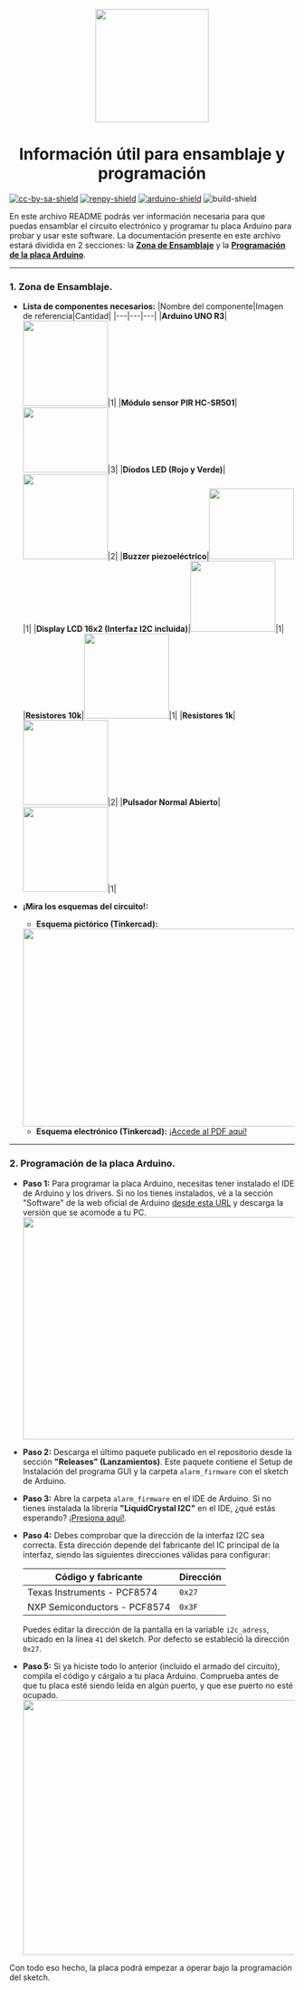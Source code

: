 [cc-by-sa]: http://creativecommons.org/licenses/by-sa/4.0/
[renpy]: https://renpy.org/
[arduino]: https://www.arduino.cc/

[cc-by-sa-image]: https://licensebuttons.net/l/by-sa/4.0/88x31.png
[cc-by-sa-shield]: https://img.shields.io/badge/Licencia-CC--BY--SA%204.0-brightgreen
[renpy-shield]: https://img.shields.io/badge/Motor%20Gráfico-Ren'Py-red
[arduino-shield]: https://img.shields.io/badge/Hardware-Arduino-blue
[build-shield]: https://img.shields.io/badge/Build-Passing-green

<p align="center">
  <img width="200" height="200" src="https://user-images.githubusercontent.com/77955772/195935170-0eca162f-a566-4459-9316-24509700dead.png">
</p>

<h1 align = "center"> Información útil para ensamblaje y programación </h1>

[![cc-by-sa-shield]][cc-by-sa] [![renpy-shield]][renpy] [![arduino-shield]][arduino] ![build-shield]

En este archivo README podrás ver información necesaria para que puedas ensamblar el circuito electrónico y programar tu placa Arduino para probar y usar este software.
La documentación presente en este archivo estará dividida en 2 secciones: la <ins>**Zona de Ensamblaje**</ins> y la <ins>**Programación de la placa Arduino**</ins>.

---

### 1. Zona de Ensamblaje.

* **Lista de componentes necesarios:**
  |Nombre del componente|Imagen de referencia|Cantidad|
  |---|---|---|
  |**Arduino UNO R3**|<img width="150" height="150" src="https://arduino.cl/wp-content/uploads/2019/09/Arduino-Uno.jpg">|1|
  |**Módulo sensor PIR HC-SR501**|<img width="150" height="115" src="https://www.seekpng.com/png/detail/356-3562233_pir-motion-sensor-module-pir-motion-sensor.png">|3|
  |**Diodos LED (Rojo y Verde)**|<img width="150" height="150" src="https://atlas-content-cdn.pixelsquid.com/assets_v2/283/2830791147733914962/jpeg-600/G03.jpg">|2|
  |**Buzzer piezoeléctrico**|<img width="150" height="125" src="https://http2.mlstatic.com/D_NQ_NP_894633-MLC48098689757_112021-O.webp">|1|
  |**Display LCD 16x2 (Interfaz I2C incluida)**|<img width="150" height="125" src="https://www.winstar.com.tw/uploads/photos/character-lcd-display-modules/WH1602W-TDI-2.jpg">|1|
  |**Resistores 10k**|<img width="150" height="150" src=https://m.media-amazon.com/images/I/51FT14kt4HL._SX466_.jpg>|1|
  |**Resistores 1k**|<img width="150" height="150" src=https://i.ebayimg.com/images/g/C9gAAOSwqMxfi3dA/s-l500.jpg>|2|
  |**Pulsador Normal Abierto**|<img width="150" height="150" src=https://cdn.sparkfun.com//assets/parts/2/6/2/9/09190-03-L.jpg>|1|
  

* **¡Mira los esquemas del circuito!:**
  - **Esquema pictórico (Tinkercad):**
  <img width="720" height="349" src="https://user-images.githubusercontent.com/77955772/195632456-7d74b375-e121-447c-8d95-80e984914c8f.png">
  
  - **Esquema electrónico (Tinkercad):**
  [¡Accede al PDF aquí!](https://github.com/CharlieFuu69/The_Watchdog_Project/files/9777993/The_Watchdog_Project_Scheme_02.pdf)

  
---

### 2. Programación de la placa Arduino.

* **Paso 1:** Para programar la placa Arduino, necesitas tener instalado el IDE de Arduino y los drivers. Si no los tienes instalados, vé a la sección "Software" de la web oficial de Arduino [desde esta URL](https://www.arduino.cc/en/software) y descarga la versión que se acomode a tu PC.
  <img width="800" height="392" src=https://user-images.githubusercontent.com/77955772/195956603-70cd495e-2e78-4935-b584-bb4a71f84822.png>
* **Paso 2:** Descarga el último paquete publicado en el repositorio desde la sección **"Releases" (Lanzamientos)**. Este paquete contiene el Setup de Instalación del programa GUI y la carpeta `alarm_firmware` con el sketch de Arduino.
* **Paso 3:** Abre la carpeta `alarm_firmware` en el IDE de Arduino. Si no tienes instalada la librería **"LiquidCrystal I2C"** en el IDE, ¿qué estás esperando? [¡Presiona aquí!](https://www.arduino.cc/reference/en/libraries/liquidcrystal-i2c/).
* **Paso 4:** Debes comprobar que la dirección de la interfaz I2C sea correcta. Esta dirección depende del fabricante del IC principal de la interfaz, siendo las siguientes direcciones válidas para configurar:
  
  |Código y fabricante|Dirección|
  |---|---|
  |Texas Instruments - PCF8574|`0x27`|
  |NXP Semiconductors - PCF8574|`0x3F`|
  
  Puedes editar la dirección de la pantalla en la variable `i2c_adress`, ubicado en la línea `41` del sketch. Por defecto se estableció la dirección `0x27`.
* **Paso 5:** Si ya hiciste todo lo anterior (incluido el armado del circuito), compila el código y cárgalo a tu placa Arduino. Comprueba antes de que tu placa esté siendo leída en algún puerto, y que ese puerto no esté ocupado.
  <img width="800" height="450" src=https://user-images.githubusercontent.com/77955772/195958922-f86d4573-5cc9-4b61-902d-c014b1cba868.png>


Con todo eso hecho, la placa podrá empezar a operar bajo la programación del sketch.


